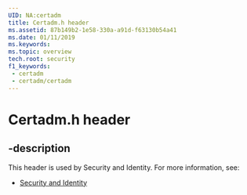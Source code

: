 ```yaml
---
UID: NA:certadm
title: Certadm.h header
ms.assetid: 87b149b2-1e58-330a-a91d-f63130b54a41
ms.date: 01/11/2019
ms.keywords: 
ms.topic: overview
tech.root: security
f1_keywords:
 - certadm
 - certadm/certadm
---
```


# Certadm.h header


## -description

This header is used by Security and Identity. For more information, see:

- [Security and Identity](../_security/index.md)

